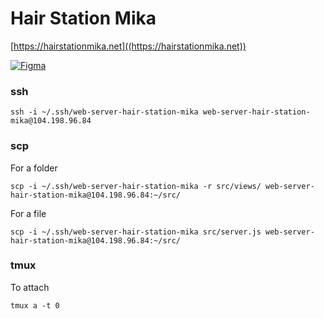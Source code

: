 # Hair Station Mika

[https://hairstationmika.net]((https://hairstationmika.net))

[![Figma](https://img.shields.io/badge/Figma-figma.com-orange?style=flat&logo=figma)](https://www.figma.com/embed?embed_host=share&url=https%3A%2F%2Fwww.figma.com%2Ffile%2F8ZeNwGfZ48nW25GmLLZWbW%2FDesign%3Ftype%3Ddesign%26node-id%3D0%253A1%26t%3DyAg3QEfRvnfTGfY4-1)

### ssh

```
ssh -i ~/.ssh/web-server-hair-station-mika web-server-hair-station-mika@104.198.96.84
```

### scp
For a folder
```
scp -i ~/.ssh/web-server-hair-station-mika -r src/views/ web-server-hair-station-mika@104.198.96.84:~/src/
```
For a file
```
scp -i ~/.ssh/web-server-hair-station-mika src/server.js web-server-hair-station-mika@104.198.96.84:~/src/
```

### tmux
To attach
```
tmux a -t 0
```